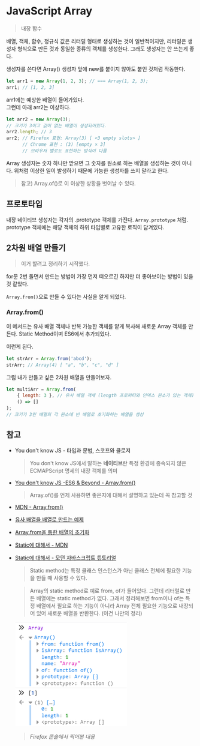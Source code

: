 # JavaScript Array
> 내장 함수

배열, 객체, 함수, 정규식 값은 리터럴 형태로 생성하는 것이 일반적이지만, 리터럴은 생성자 형식으로 만든 것과 동일한 종류의 객체를 생성한다. 그래도 생성자는 안 쓰는게 좋다.

생성자를 쓴다면 Array() 생성자 앞에 new를 붙이지 않아도 붙인 것처럼 작동한다.

```js
let arr1 = new Array(1, 2, 3); // === Array(1, 2, 3);
arr1; // [1, 2, 3]
```
arr1에는 예상한 배열이 들어가있다. <br>
그런데 아래 arr2는 이상하다.
```js
let arr2 = new Array(3); 
// 크기가 3이고 값이 없는 배열이 생성되어있다.
arr2.length; // 3
arr2; // Firefox 표현: Array(3) [ <3 empty slots> ]
      // Chrome 표현 : (3) [empty × 3] 
      // 브라우저 별로도 표현하는 방식이 다름
```
Array 생성자는 숫자 하나만 받으면 그 숫자를 원소로 하는 배열을 생성하는 것이 아니다. 위처럼 이상한 일이 발생하기 때문에 가능한 생성자를 쓰지 말라고 한다.
> 참고) Array.of()로 이 이상한 상황을 벗어날 수 있다.

## 프로토타입
내장 네이티브 생성자는 각자의 .prototype 객체를 가진다. `Array.prototype` 처럼. prototype 객체에는 해당 객체의 하위 타입별로 고유한 로직이 담겨있다.

## 2차원 배열 만들기
> 이거 할려고 정리하기 시작했다.

for문 2번 돌면서 만드는 방법이 가장 먼저 떠오르긴 하지만 더 좋아보이는 방법이 있을 것 같았다.

`Array.from()`으로 만들 수 있다는 사실을 알게 되었다.

### Array.from()
이 메서드는 유사 배열 객체나 반복 가능한 객체를 얕게 복사해 새로운 Array 객체를 만든다. Static Method이며 ES6에서 추가되었다. 

이런게 된다.
```js
let strArr = Array.from('abcd');
strArr; // Array(4) [ "a", "b", "c", "d" ]
```

그럼 내가 만들고 싶은 2차원 배열을 만들어보자.
```js
let multiArr = Array.from(
    { length: 3 }, // 유사 배열 객체 (length 프로퍼티와 인덱스 원소가 있는 객체)
    () => []
);
// 크기가 3인 배열의 각 원소에 빈 배열로 초기화하는 배열을 생성
```


## 참고
* You don't know JS - 타입과 문법, 스코프와 클로저
    > You don't know JS에서 말하는 <b>네이티브</b>란 특정 환경에 종속되지 않은 ECMAPScript 명세의 내장 객체를 의미

* [You don't know JS -ES6 & Beyond - Array.from()](https://github.com/getify/You-Dont-Know-JS/blob/1st-ed/es6%20%26%20beyond/ch6.md)
    > Array.of()를 언제 사용하면 좋은지에 대해서 설명하고 있는데 꼭 참고할 것

* [MDN - Array.from()](https://developer.mozilla.org/ko/docs/Web/JavaScript/Reference/Global_Objects/Array/from)

* [유사 배열을 배열로 만드는 예제](https://medium.com/@bgh3470/javascript-es6-array-of-array-form-99268eb82a2b)

* [Array.from을 통한 배열의 초기화](https://velog.io/@teihong93/Array.from%EC%9D%84-%ED%86%B5%ED%95%9C-%EB%B0%B0%EC%97%B4%EC%9D%98-%EC%B4%88%EA%B8%B0%ED%99%94)

* [Static에 대해서 - MDN](https://developer.mozilla.org/en-US/docs/Web/JavaScript/Reference/Classes/static)
* [Static에 대해서 - 모던 자바스크립트 튜토리얼](https://ko.javascript.info/static-properties-methods)
    > Static method는 특정 클래스 인스턴스가 아닌 클래스 전체에 필요한 기능을 만들 때 사용할 수 있다.

    > Array의 static method로 예로 from, of가 들어있다. 그런데 리터럴로 만든 배열에는 static method가 없다. 그래서 정리해보면 from이나 of는 특정 배열에서 필요로 하는 기능이 아니라 Array 전체 필요한 기능으로 내장되어 있어 새로운 배열을 반환한다. (이건 나만의 정리)

    ![arrayStatic](./images/arrayStatic.png)
    > *Firefox 콘솔에서 찍어본 내용*